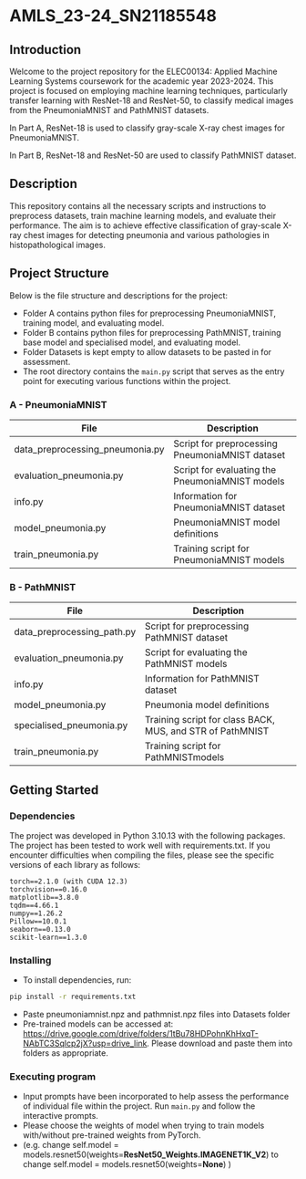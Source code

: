 # AMLS_23-24_SN21185548

## Introduction 
Welcome to the project repository for the ELEC00134: Applied Machine Learning Systems coursework for the academic year 2023-2024. 
This project is focused on employing machine learning techniques, 
particularly transfer learning with ResNet-18 and ResNet-50, 
to classify medical images from the PneumoniaMNIST and PathMNIST datasets.

In Part A, ResNet-18 is used to classify gray-scale X-ray chest images for PneumoniaMNIST.

In Part B, ResNet-18 and ResNet-50 are used to classify PathMNIST dataset.

## Description
This repository contains all the necessary scripts and instructions to preprocess datasets, train machine learning models, and evaluate their performance. The aim is to achieve effective classification of gray-scale X-ray chest images for detecting pneumonia and various pathologies in histopathological images.

## Project Structure

Below is the file structure and descriptions for the project:

- Folder A contains python files for preprocessing PneumoniaMNIST, training model, and evaluating model.
- Folder B contains python files for preprocessing PathMNIST, training base model and specialised model, and evaluating model.
- Folder Datasets is kept empty to allow datasets to be pasted in for assessment.
- The root directory contains the `main.py` script that serves as the entry point for executing various functions within the project.

### A - PneumoniaMNIST
| File                            | Description                                     |
|---------------------------------|-------------------------------------------------|
| data_preprocessing_pneumonia.py | Script for preprocessing PneumoniaMNIST dataset |
| evaluation_pneumonia.py         | Script for evaluating the PneumoniaMNIST models |
| info.py                         | Information for PneumoniaMNIST dataset          |
| model_pneumonia.py              | PneumoniaMNIST model definitions                |
| train_pneumonia.py              | Training script for PneumoniaMNIST models       |

### B - PathMNIST
| File                       | Description                                               |
|----------------------------|-----------------------------------------------------------|
| data_preprocessing_path.py | Script for preprocessing PathMNIST dataset                |
| evaluation_pneumonia.py    | Script for evaluating the PathMNIST models                |
| info.py                    | Information for PathMNIST dataset                         |
| model_pneumonia.py         | Pneumonia model definitions                               |
| specialised_pneumonia.py   | Training script for class BACK, MUS, and STR of PathMNIST |
| train_pneumonia.py         | Training script for PathMNISTmodels                       |

## Getting Started

### Dependencies
The project was developed in Python 3.10.13 with the following packages. 
The project has been tested to work well with requirements.txt.
If you encounter difficulties when compiling the files, please see the specific versions of each library as follows:

```plaintext
torch==2.1.0 (with CUDA 12.3)
torchvision==0.16.0
matplotlib==3.8.0
tqdm==4.66.1
numpy==1.26.2
Pillow==10.0.1
seaborn==0.13.0
scikit-learn==1.3.0
```

### Installing
* To install dependencies, run:
```bash
pip install -r requirements.txt
```
* Paste pneumoniamnist.npz and pathmnist.npz files into Datasets folder
* Pre-trained models can be accessed at: https://drive.google.com/drive/folders/1tBu78HDPohnKhHxqT-NAbTC3Sqlcp2jX?usp=drive_link.
Please download and paste them into folders as appropriate.

### Executing program

* Input prompts have been incorporated to help assess the performance of individual file within the project. 
Run `main.py` and follow the interactive prompts.
* Please choose the weights of model when trying to train models with/without pre-trained weights from PyTorch.
* (e.g. change self.model = models.resnet50(weights=**ResNet50_Weights.IMAGENET1K_V2**) to change self.model = models.resnet50(weights=**None**) )

